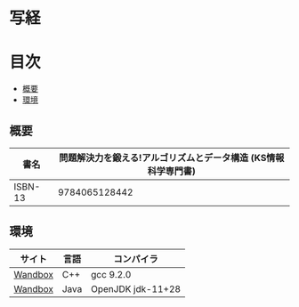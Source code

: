 写経
======================

# 目次

- [概要](#概要)
- [環境](#環境)

## 概要
| 書名 | 問題解決力を鍛える!アルゴリズムとデータ構造 (KS情報科学専門書) |
----|---- 
| ISBN-13 | 9784065128442 |

## 環境
| サイト | 言語 | コンパイラ |
----|----|---- 
| [Wandbox](https://wandbox.org/) | C++ | gcc 9.2.0 |
| [Wandbox](https://wandbox.org/) | Java | OpenJDK jdk-11+28 |
